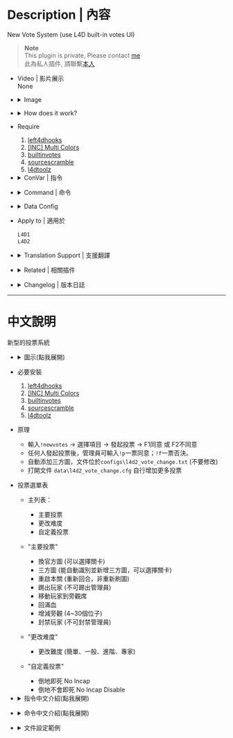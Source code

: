 # Description | 內容
New Vote System (use L4D built-in votes UI)

> __Note__ <br/>
This plugin is private, Please contact [me](https://github.com/fbef0102/Game-Private_Plugin#私人插件列表-private-plugins-list)<br/>
此為私人插件, 請聯繫[本人](https://github.com/fbef0102/Game-Private_Plugin#私人插件列表-private-plugins-list)

* Video | 影片展示
<br/>None

* <details><summary>Image</summary>

	* Type !newvotes to open vote menu
	<br/>![l4d2_vote_change_1](image/l4d2_vote_change_1.jpg)
	* Menu - "Main Vote"
	<br/>![l4d2_vote_change_2](image/l4d2_vote_change_2.jpg)
	* Menu - "Change Diffciulty"
	<br/>![l4d2_vote_change_3](image/l4d2_vote_change_3.jpg)
	* Menu - "Custom Vote", you can add your own custom vote
	<br/>![l4d2_vote_change_4](image/l4d2_vote_change_4.jpg)
	* Valve Map + Custom Maps (automatic parsing of custom maps vpk files - no need to add map names manually)
	<br/>![l4d2_vote_change_5](image/l4d2_vote_change_5.jpg)
	* Use L4D built-in votes UI system
	<br/>![l4d2_vote_change_6](image/l4d2_vote_change_6.jpg)
</details>

* <details><summary>How does it work?</summary>

	* Type ```!newvotes``` to open vote menu -> select -> call vote to change
	* Admin can type ```!p``` to force pass the current vote, or ```!f``` to force cancel the current vote
	* Automatic parsing of custom maps vpk files - no need to add map names manually，file is in ```configs\l4d2_vote_change.txt``` (don't touch)
	* Customize vote, add more custom vote in ```data\l4d2_vote_change.cfg```
</details>

* Require
	1. [left4dhooks](https://forums.alliedmods.net/showthread.php?t=321696)
	2. [[INC] Multi Colors](https://github.com/fbef0102/L4D1_2-Plugins/releases/tag/Multi-Colors)
	3. [builtinvotes](https://github.com/fbef0102/Game-Private_Plugin/releases/tag/builtinvotes)
	4. [sourcescramble](https://github.com/nosoop/SMExt-SourceScramble/releases)
	5. [l4dtoolz](/Tutorial_%E6%95%99%E5%AD%B8%E5%8D%80/English/Server/Install_Other_File#l4dtoolz)

* <details><summary>ConVar | 指令</summary>

	* cfg/sourcemod/l4d2_vote_change.cfg
		```php
		// Players with these flags have kick immune. (Empty = Everyone, -1: Nobody)
		l4d2_vote_change_Kick_immune_flag "z"

		// Players with these flags have ban immune. (Empty = Everyone, -1: Nobody)
		l4d2_vote_change_ban_immune_flag "z"

		// Ban how many minutes. (0 = Permanent)
		l4d2_vote_change_ban_minutes "0"

		// Delay to start another vote after vote ends.
		l4d2_vote_change_delay "60"

		// 0=Plugin off, 1=Plugin on.
		l4d2_vote_change_enable "1"

		// Numbers of real survivor and infected player required to start a vote.
		l4d2_vote_change_required "1"

		// If 1, spectator can call a vote
		l4d2_vote_change_spectator_call_vote "0"

		// If 1, spectator can participate any vote (vote yes, vote no)
		l4d2_vote_change_spectator_join_vote "1"
		```
</details>

* <details><summary>Command | 命令</summary>

	* **Open Vote Menu**
		```php
		sm_newvotes
		sm_votes
		```

	* **Admin can force pass the current vote (Adm Required: ADMFLAG_BAN)**
		```php
		sm_vp
		```

	* **Admin can force cancel the current vote (Adm Required: ADMFLAG_BAN)**
		```php
		sm_vc
		```
</details>

* <details><summary>Data Config</summary>

	* ```data/l4d2_vote_change.cfg```
		```php
		"l4d2_vote_change"
		{
			"Menu_1"
			{
				"changemap" 		"1" //1=Enable this vote, 0=Disable this vote
				"changecustommap" 	"1"
				"restartmap"		"1"
				"kick"				"1"
				"forcespec"			"1"
				"hp"				"0"
				"slot"				"1"
				"ban"				"1"
			}

			"Custom"
			{
				// There are 2 custom votes, add more if you want
				"num"   "2"
				"1"
				{
					// 1=Enable this vote, 0=Disable this vote
					"enable"	"1" 
					
					// Vote Title
					"title"		"倒地即死 No Incap"
					
					// server execute this cmd after vote pass (if too many cmds, better exec cfg file instead)
					"cmd"		"sm_cvar survivor_max_incapacitated_count 0"
					
					// chat message if vote pass, support multicolors
					"pass_msg"	"[{olive}TS{default}] {blue}Vote Pass! 投票通過!{default} You will die once incap"
					
					// chat message if vote pass, support multicolors
					"fail_msg"	"[{olive}TS{default}] {red}Vote Failed! 投票失敗!{default}"
				}
				...
			}
			...
		}
		```
</details>

* Apply to | 適用於
	```
	L4D1
	L4D2
	```

* <details><summary>Translation Support | 支援翻譯</summary>

	```
	English
	繁體中文
	简体中文
	```
</details>

* <details><summary>Related | 相關插件</summary>

    1. [l4d2_vote_manager3](https://github.com/fbef0102/L4D1_2-Plugins/tree/master/l4d2_vote_manager3): Unable to call valve vote if player does not have access
        * 沒有權限的玩家不能隨意發起官方投票
</details>

* <details><summary>Changelog | 版本日誌</summary>

	* v1.4h (2024-8-4)
		* Update data file
		* Update vote menu
		* Add L4D1 support
		* Player can now customize vote
		* Update translation

	* v1.3h (2024-4-30)
		* Add data file to enable/disable each vote option

	* v1.2h (2024-2-8)
		* Fixed "Restart Level" not working in versus

	* v1.1h (2023-6-11)
		* Initial Release
</details>

- - - -
# 中文說明
新型的投票系統

* <details><summary>圖示(點我展開)</summary>

	* 輸入!newvotes打開投票選單
	<br/>![l4d2_vote_change_1_zho](image/zho/l4d2_vote_change_1_zho.jpg)
	* "主要投票"
	<br/>![l4d2_vote_change_2_zho](image/zho/l4d2_vote_change_2_zho.jpg)
	* "更改難度"
	<br/>![l4d2_vote_change_3_zho](image/zho/l4d2_vote_change_3_zho.jpg)
	* "自定義投票"，可自行新增
	<br/>![l4d2_vote_change_4_zho](image/zho/l4d2_vote_change_4_zho.jpg)
	* 官方圖與三方圖可以選擇關卡 (能自動識別並新增三方圖)
	<br/>![l4d2_vote_change_5_zho](image/zho/l4d2_vote_change_5_zho.jpg)
	* 使用官方的內建投票圖形UI
	<br/>![l4d2_vote_change_6_zho](image/zho/l4d2_vote_change_6_zho.jpg)
</details>

* 必要安裝
	1. [left4dhooks](https://forums.alliedmods.net/showthread.php?t=321696)
	2. [[INC] Multi Colors](https://github.com/fbef0102/L4D1_2-Plugins/releases/tag/Multi-Colors)
	3. [builtinvotes](https://github.com/fbef0102/Game-Private_Plugin/releases/tag/builtinvotes)
	4. [sourcescramble](https://github.com/nosoop/SMExt-SourceScramble/releases)
	5. [l4dtoolz](/Tutorial_%E6%95%99%E5%AD%B8%E5%8D%80/Chinese_%E7%B9%81%E9%AB%94%E4%B8%AD%E6%96%87/Server/%E5%AE%89%E8%A3%9D%E5%85%B6%E4%BB%96%E6%AA%94%E6%A1%88%E6%95%99%E5%AD%B8#%E5%AE%89%E8%A3%9Dl4dtoolz)

* 原理
	* 輸入```!newvotes``` -> 選擇項目 -> 發起投票 -> F1同意 或 F2不同意
	* 任何人發起投票後，管理員可輸入```!p```一票同意；```!f```一票否決。
	* 自動添加三方圖，文件位於```configs\l4d2_vote_change.txt``` (不要修改)
	* 打開文件 ```data\l4d2_vote_change.cfg``` 自行增加更多投票

* 投票選單表
	* 主列表：
		* 主要投票
		* 更改难度
		* 自定義投票

	* "主要投票"
		* 換官方圖		(可以選擇關卡)
		* 三方圖		(能自動識別並新增三方圖，可以選擇關卡)
		* 重啟本關		(重新回合，非重新刷圖)
		* 踢出玩家		(不可踢出管理員)
		* 移動玩家到旁觀席
		* 回滿血
		* 增減旁觀		(4~30個位子)
		* 封禁玩家     	(不可封禁管理員)

	* "更改难度"
		* 更改難度		(簡單、一般、進階、專家)

	* "自定義投票"
		* 倒地即死 No Incap
		* 倒地不會即死 No Incap Disable
	
* <details><summary>指令中文介紹(點我展開)</summary>

	* cfg/sourcemod/l4d2_vote_change.cfg
		```php
		// 擁有這權限的人無法被投票踢出伺服器 (留白 = 任何人無法被踢, -1: 所有人都可以被踢)
		l4d2_vote_change_Kick_immune_flag "z"

		// 擁有這權限的人無法被投票永久封禁 (留白 = 任何人無法被永久封禁, -1: 所有人都可以被永久封禁)
		l4d2_vote_change_ban_immune_flag "z"

		// 過X秒後才能再發起投票.
		l4d2_vote_change_delay "60"

		// 0=插件關閉, 1=插件開啟.
		l4d2_vote_change_enable "1"

		// 倖存者與特感隊伍總共要有X位真人玩家在場才能發起投票.
		l4d2_vote_change_required "1"

		// 如果為1, 旁觀者可以發起投票
		l4d2_vote_change_spectator_call_vote "1"

		// 如果為1, 旁觀者可以參與投票 (按F1同意, 按F2不同意)
		l4d2_vote_change_spectator_join_vote "1"
		```
</details>

* <details><summary>命令中文介紹(點我展開)</summary>

	* **打開投票選單**
		```php
		sm_newvotes
		sm_votes
		```

	* **管理員可以強制通過 (權限: ADMFLAG_BAN)**
		```php
		sm_vp
		```

	* **管理員可以強制否則 (權限: ADMFLAG_BAN)**
		```php
		sm_vc
		```
</details>

* <details><summary>文件設定範例</summary>

	* ```data/l4d2_vote_change.cfg```
		```php
		"l4d2_vote_change"
		{
			"Menu_1"
			{
				"changemap" 		"1" //1=開放此選項投票, 0=關閉此選項投票
				"changecustommap" 	"1" 
				"restartmap"		"1"
				"kick"				"1"
				"forcespec"			"1"
				"hp"				"0"
				"slot"				"1"
				"ban"				"1"
			}

			"Custom"
			{
				// 有2種自製投票, 可自行新增更多
				"num"   "2"
				"1"
				{
					// 1=開放此選項投票, 0=關閉此選項投票
					"enable"	"1" 
					
					// 投票選項的標題
					"title"		"倒地即死 No Incap"
					
					// 投票通過後會執行的指令 (如果想執行的指令太多，建議改成執行cfg)
					"cmd"		"sm_cvar survivor_max_incapacitated_count 0"
					
					// 投票通過會顯示的訊息 (聊天框)，支援中文與顏色tag
					"pass_msg"	"[{olive}TS{default}] {blue}Vote Pass! 投票通過!{default} You will die once incap"
					
					// 投票失敗會顯示的訊息 (聊天框)，支援中文與顏色tag
					"fail_msg"	"[{olive}TS{default}] {red}Vote Failed! 投票失敗!{default}"
				}
			}
			...
		}
		```
</details>